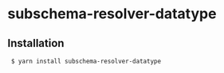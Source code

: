 subschema-resolver-datatype
===

## Installation
```sh
 $ yarn install subschema-resolver-datatype
```
